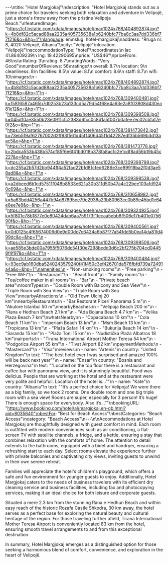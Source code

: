 ---\ntitle: "Hotel Margjokaj"\ndescription: "Hotel Margjokaj stands out as a prime choice for travelers seeking both relaxation and adventure in Velipojë, just a stone's throw away from the pristine Velipoja Beach."\nfeaturedImage: "https://cf.bstatic.com/xdata/images/hotel/max1024x768/404892874.jpg?k=4b8df82c5acad88aa2235a405735638a1b6240bfc77ba8c3aa7dd336bf77f216&o=&hp=1"\nlanguage: en\nslug: hotel-margjokaj\naddress: "Rruga nr. 8, 4020 Velipojë, Albania"\ncity: "Velipojë"\nlocation: "Velipojë"\naccommodationType: "hotel"\ncoordinates:\n  lat: 41.86409239\n  lng: 19.42290695\nprice: "US$46"\npriceFrom: 46\nstarRating: 3\nrating: 8.7\nratingWords: "Very Good"\nnumberOfReviews: 56\nratings:\n  overall: 8.7\n  location: 9\n  cleanliness: 8\n  facilities: 8.5\n  value: 8.1\n  comfort: 8.6\n  staff: 8.7\n  wifi: 10\nimages:\n  - "https://cf.bstatic.com/xdata/images/hotel/max1024x768/404892874.jpg?k=4b8df82c5acad88aa2235a405735638a1b6240bfc77ba8c3aa7dd336bf77f216&o=&hp=1"\n  - "https://cf.bstatic.com/xdata/images/hotel/max1024x768/309400481.jpg?k=f5816587a465b7d0253b23a133cd5a79d54f68e4a63e2a8f03808d430ea81e12&o=&hp=1"\n  - "https://cf.bstatic.com/xdata/images/hotel/max1024x768/309398509.jpg?k=045d10ae3550b23e0911cfc2383d6fcc0c8d1a5f007b0afee7ec02cbfaf7e0f2&o=&hp=1"\n  - "https://cf.bstatic.com/xdata/images/hotel/max1024x768/381473842.jpg?k=73eb5f9af62767002d2ff93f561d45f1406d45f1d42287edf35b569b3d13aac5&o=&hp=1"\n  - "https://cf.bstatic.com/xdata/images/hotel/max1024x768/381473778.jpg?k=2bdca553b438b574cf85f6e6f41bd018b378fa8ac1c2e1cdf8ad56b19b45c227&o=&hp=1"\n  - "https://cf.bstatic.com/xdata/images/hotel/max1024x768/309398798.jpg?k=dc255a2b57d2bb944ff4a52fad22bfd81cfed6286e3ce89918ba2f0d3ae58ad8&o=&hp=1"\n  - "https://cf.bstatic.com/xdata/images/hotel/max1024x768/309398538.jpg?k=a2dbeed6b1cd57511f048b8533e621a30b311d50b47a4c22bee103afd9240c69&o=&hp=1"\n  - "https://cf.bstatic.com/xdata/images/hotel/max1024x768/310658982.jpg?k=5a63bdd4256a447b94d87695ee79e2936a23b80963cc0b89e45bd1e64e8ee7e8&o=&hp=1"\n  - "https://cf.bstatic.com/xdata/images/hotel/max1024x768/309324925.jpg?k=5f801e78b1877e0e80424dab6aa759f73f1fecaa5ebb8f506e17b401e075690f&o=&hp=1"\n  - "https://cf.bstatic.com/xdata/images/hotel/max1024x768/309400561.jpg?k=0d0125c4f65674006d0e9d00dd7c6424a6b87f77a54fdd5b0ea14da81fd499dc&o=&hp=1"\n  - "https://cf.bstatic.com/xdata/images/hotel/max1024x768/309398506.jpg?k=ae585e3bde00a7955f5076dc54f30e7298bcdd3d6c2bf275b704cd04458f4f97&o=&hp=1"\n  - "https://cf.bstatic.com/xdata/images/hotel/max1024x768/309400484.jpg?k=93ec9ab160dba5240243579240f41f450c3ef426701da576fbfd739a72491a4a&o=&hp=1"\namenities:\n  - "Non-smoking rooms"\n  - "Free parking"\n  - "Free WiFi"\n  - "Restaurant"\n  - "Beachfront"\n  - "Family rooms"\n  - "Tea/coffee maker in all rooms"\n  - "Bar"\n  - "Private beach area"\nroomTypes:\n  - "Double Room with Balcony and Sea View"\n  - "Triple Room with Sea View"\n  - "Triple Room with Sea View"\nnearbyAttractions:\n  - "Old Town Ulcinj 20 km"\nnearbyRestaurants:\n  - "Bar Restorant Piceri Panorama 5 m"\n  - "Akulore Istanbul 50 m"\nnearbyBeaches:\n  - "Velipoja Beach 200 m"\n  - "Rana e Hedhun Beach 2.1 km"\n  - "Ada Bojana Beach 4.7 km"\n  - "Velika Plaza Beach 7 km"\nwhatsNearby:\n  - "Copacabana 10 km"\n  - "Cola Beach 11 km"\n  - "Imperiam Beach 13 km"\n  - "Msm Beach 13 km"\n  - "Tropicana 13 km"\n  - "Plaža Safari 14 km"\n  - "Bukurija Beach 14 km"\n  - "Saranda 15 km"\n  - "Plaža Toni 15 km"\n  - "Nudistička Plaža Albatros 18 km"\nairports:\n  - "Tirana International Airport Mother Teresa 54 km"\n  - "Podgorica Airport 55 km"\n  - "Tivat Airport 82 km"\npaymentMethods:\n  - "Mastercard"\n  - "Visa"\nreviews:\n  - name: "Artenis"\n    country: "United Kingdom"\n    text: "“The best hotel ever I was surprised and amazed 100% will be back next year”"\n  - name: "Ensar"\n    country: "Bosnia and Herzegovina"\n    text: "“Located on the top floor there is a restaurant and caffee bar with panorama view, and it is stunningly beautiful.
Food was delicius.
People that are working at the hotel and at the restaurant were very polite and helpfull.
Location of the hotel is...”"\n  - name: "Kate"\n    country: "Albania"\n    text: "“It’s a perfect choice for Velipoja!
We were there as a big family, so we took 2 rooms. One double room and one big triple room with a sea view! Rooms are super, especially for 3 person! It’s huge! There is enough space for everybody.
Also it’s...”"\nbookingURL: "https://www.booking.com/hotel/al/margjokaj.en-gb.html?aid=8035640"\nbestFor: "Best for Beach Access"\nbestCategories: "Beach Access"\ncategory: "Beach Access"\n---\n\nAccommodations at Hotel Margjokaj are thoughtfully designed with guest comfort in mind. Each room is outfitted with modern conveniences such as air conditioning, a flat-screen TV with satellite channels, a fridge, and a kettle, ensuring a stay that combines relaxation with the comforts of home. The attention to detail extends to the bathrooms, equipped with a bidet and hairdryer, ensuring a refreshing start to each day. Select rooms elevate the experience further with private balconies and captivating city views, inviting guests to unwind in their own serene retreat.

Families will appreciate the hotel's children's playground, which offers a safe and fun environment for younger guests to enjoy. Additionally, Hotel Margjokaj caters to the needs of business travelers with its efficient dry cleaning service and business facilities, including fax and photocopying services, making it an ideal choice for both leisure and corporate guests.

Situated a mere 2.3 km from the stunning Rana e Hedhun Beach and within easy reach of the historic Rozafa Castle Shkodra, 30 km away, the hotel serves as a perfect base for exploring the natural beauty and cultural heritage of the region. For those traveling further afield, Tirana International Mother Teresa Airport is conveniently located 83 km from the hotel, ensuring smooth travel arrangements to and from this exceptional destination.

In summary, Hotel Margjokaj emerges as a distinguished option for those seeking a harmonious blend of comfort, convenience, and exploration in the heart of Velipojë.